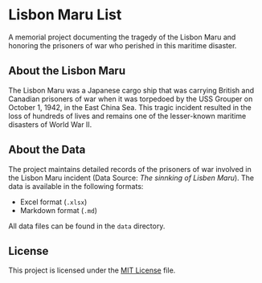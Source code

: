 # Lisbon Maru List

A memorial project documenting the tragedy of the Lisbon Maru and honoring the prisoners of war who perished in this maritime disaster.

## About the Lisbon Maru

The Lisbon Maru was a Japanese cargo ship that was carrying British and Canadian prisoners of war when it was torpedoed by the USS Grouper on October 1, 1942, in the East China Sea. This tragic incident resulted in the loss of hundreds of lives and remains one of the lesser-known maritime disasters of World War II.

## About the Data

The project maintains detailed records of the prisoners of war involved in the Lisbon Maru incident (Data Source: _The sinnking of Lisben Maru_). The data is available in the following formats:
- Excel format (`.xlsx`)
- Markdown format (`.md`)

All data files can be found in the `data` directory. 

## License

This project is licensed under the [MIT License](LICENSE) file.
